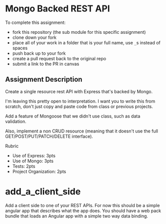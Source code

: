 Mongo Backed REST API
==========================
To complete this assignment:
  * fork this repository (the sub module for this specific assignment)
  * clone down your fork
  * place all of your work in a folder that is your full name, use `_`s instead of spaces
  * push back up to your fork
  * create a pull request back to the original repo
  * submit a link to the PR in canvas

Assignment Description
--------------------------
Create a single resource rest API with Express that's backed by Mongo.

I'm leaving this pretty open to interpretation. I want you to write this from scratch, don't just copy and paste code from class or previous projects.

Add a feature of Mongoose that we didn't use class, such as data validation.

Also, implement a non CRUD resource (meaning that it doesn't use the full GET/POST/PUT/PATCH/DELETE interface).

 

Rubric

  * Use of Express: 3pts
  * Use of Mongo: 3pts
  * Tests: 2pts
  * Project Organization: 2pts

# add_a_client_side

Add a client side to one of your REST APIs. For now this should be a simple angular app that describes what the app does. You should have a web pack bundle that loads an Angular app with a simple two way data binding. 
